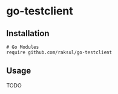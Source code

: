 # go-testclient

## Installation

```
# Go Modules
require github.com/raksul/go-testclient
```

## Usage

TODO
